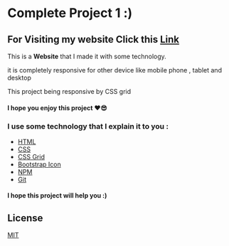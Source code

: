 # Complete Project 1 :)
## For Visiting my website Click this [Link](https://mm-tvkl.github.io/Complete-Project-1/)
This is a **Website** that I made it with some technology.

it is completely responsive for other device like mobile phone , tablet and desktop

This project being responsive by CSS grid
#### I hope you enjoy this project ❤😎

### I use some technology that I explain it to you :
- [HTML](https://developer.mozilla.org/en-US/docs/Web/HTML)
- [CSS](https://developer.mozilla.org/en-US/docs/Web/CSS)
- [CSS Grid](https://developer.mozilla.org/en-US/docs/Web/CSS/CSS_Grid_Layout)
- [Bootstrap Icon](https://icons.getbootstrap.com)
- [NPM](https://www.npmjs.com)
- [Git](https://git-scm.com)

#### I hope this project will help you :)

## License
[MIT](https://choosealicense.com/licenses/mit/)
